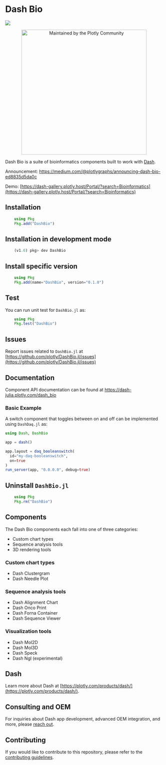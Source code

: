 # Dash Bio
[docs-dev-img]: https://img.shields.io/badge/docs-dev-blue.svg
[docs-dev-url]: https://dash-julia.plotly.com/dash_bio
[![][docs-dev-img]][docs-dev-url]

<div align="center">
  <a href="https://dash.plotly.com/project-maintenance">
    <img src="https://dash.plotly.com/assets/images/maintained-by-community.png" width="400px" alt="Maintained by the Plotly Community">
  </a>
</div>

Dash Bio is a suite of bioinformatics components built to work with
[Dash](https://github.com/plotly/dash/).

Announcement: https://medium.com/@plotlygraphs/announcing-dash-bio-ed8835d5da0c

Demo:
[https://dash-gallery.plotly.host/Portal/?search=Bioinformatics](https://dash-gallery.plotly.host/Portal/?search=Bioinformatics)

## Installation

```julia    
    using Pkg
    Pkg.add("DashBio")
```
## Installation in development mode

```julia    
    (v1.6) pkg> dev DashBio
```
## Install specific version

```julia    
    using Pkg
    Pkg.add(name="DashBio", version="0.1.0")
```
## Test

You can run unit test for `DashBio.jl` as:

```julia    
    using Pkg
    Pkg.test("DashBio")
```

## Issues
Report issues related to `DashBio.jl` at [https://github.com/plotly/DashBio.jl/issues](https://github.com/plotly/DashBio.jl/issues)


## Documentation
Component API documentation can be found at https://dash-julia.plotly.com/dash_bio


### Basic Example

A switch component that toggles between on and off can be implemented using `DashDaq.jl` as:

```julia
using Dash, DashBio

app = dash()

app.layout = daq_booleanswitch(
  id="my-daq-booleanswitch",
  on=true
)  
run_server(app, "0.0.0.0", debug=true)
```

## Uninstall `DashBio.jl`

```julia    
    using Pkg
    Pkg.rm("DashBio")
```

## Components

The Dash Bio components each fall into one of three categories:

- Custom chart types
- Sequence analysis tools
- 3D rendering tools


### Custom chart types

- Dash Clustergram
- Dash Needle Plot

### Sequence analysis tools

- Dash Alignment Chart
- Dash Onco Print
- Dash Forna Container
- Dash Sequence Viewer

### Visualization tools

- Dash Mol2D
- Dash Mol3D
- Dash Speck
- Dash Ngl (experimental)

## Dash

Learn more about Dash at
[https://plotly.com/products/dash/](https://plotly.com/products/dash/).

## Consulting and OEM

For inquiries about Dash app development, advanced OEM integration, and more, please [reach out](https://plotly.typeform.com/to/mH1Cpb).

## Contributing

If you would like to contribute to this repository, please refer to
the [contributing guidelines](https://github.com/plotly/dash-bio/blob/master/CONTRIBUTING.md).
